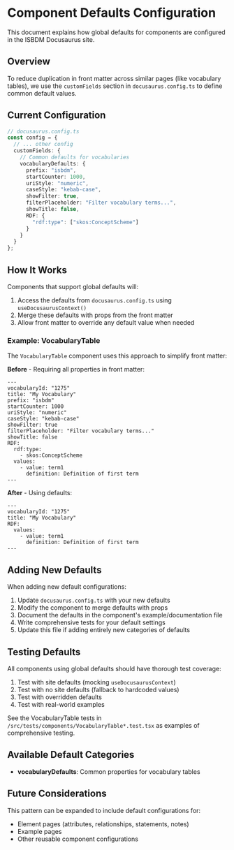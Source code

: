 # Component Defaults Configuration

This document explains how global defaults for components are configured in the ISBDM Docusaurus site.

## Overview

To reduce duplication in front matter across similar pages (like vocabulary tables), we use the `customFields` section in `docusaurus.config.ts` to define common default values.

## Current Configuration

```typescript
// docusaurus.config.ts
const config = {
  // ... other config
  customFields: {
    // Common defaults for vocabularies
    vocabularyDefaults: {
      prefix: "isbdm",
      startCounter: 1000, 
      uriStyle: "numeric",
      caseStyle: "kebab-case",
      showFilter: true,
      filterPlaceholder: "Filter vocabulary terms...",
      showTitle: false,
      RDF: {
        "rdf:type": ["skos:ConceptScheme"]
      }
    }
  }
};
```

## How It Works

Components that support global defaults will:

1. Access the defaults from `docusaurus.config.ts` using `useDocusaurusContext()`
2. Merge these defaults with props from the front matter
3. Allow front matter to override any default value when needed

### Example: VocabularyTable

The `VocabularyTable` component uses this approach to simplify front matter:

**Before** - Requiring all properties in front matter:
```mdx
---
vocabularyId: "1275"
title: "My Vocabulary"
prefix: "isbdm"
startCounter: 1000
uriStyle: "numeric"
caseStyle: "kebab-case"
showFilter: true
filterPlaceholder: "Filter vocabulary terms..."
showTitle: false
RDF:
  rdf:type: 
    - skos:ConceptScheme
  values:
    - value: term1
      definition: Definition of first term
---
```

**After** - Using defaults:
```mdx
---
vocabularyId: "1275" 
title: "My Vocabulary"
RDF:
  values:
    - value: term1
      definition: Definition of first term
---
```

## Adding New Defaults

When adding new default configurations:

1. Update `docusaurus.config.ts` with your new defaults
2. Modify the component to merge defaults with props
3. Document the defaults in the component's example/documentation file
4. Write comprehensive tests for your default settings
5. Update this file if adding entirely new categories of defaults

## Testing Defaults

All components using global defaults should have thorough test coverage:

1. Test with site defaults (mocking `useDocusaurusContext`)
2. Test with no site defaults (fallback to hardcoded values)
3. Test with overridden defaults
4. Test with real-world examples

See the VocabularyTable tests in `/src/tests/components/VocabularyTable*.test.tsx` as examples of comprehensive testing.

## Available Default Categories

- **vocabularyDefaults**: Common properties for vocabulary tables

## Future Considerations

This pattern can be expanded to include default configurations for:

- Element pages (attributes, relationships, statements, notes)
- Example pages
- Other reusable component configurations